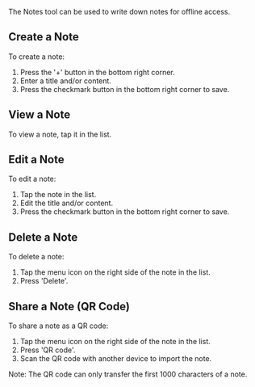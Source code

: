 The Notes tool can be used to write down notes for offline access.

## Create a Note
To create a note:

1. Press the '+' button in the bottom right corner.
2. Enter a title and/or content.
3. Press the checkmark button in the bottom right corner to save.

## View a Note
To view a note, tap it in the list.

## Edit a Note
To edit a note:

1. Tap the note in the list.
2. Edit the title and/or content.
3. Press the checkmark button in the bottom right corner to save.

## Delete a Note
To delete a note:

1. Tap the menu icon on the right side of the note in the list.
2. Press 'Delete'.

## Share a Note (QR Code)
To share a note as a QR code:

1. Tap the menu icon on the right side of the note in the list.
2. Press 'QR code'.
3. Scan the QR code with another device to import the note.

Note: The QR code can only transfer the first 1000 characters of a note.